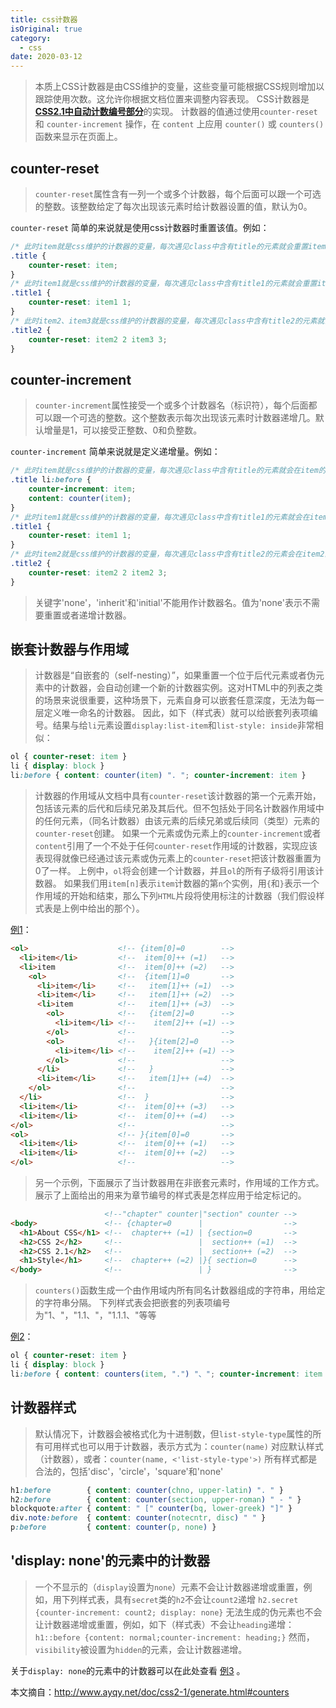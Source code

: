 ```yaml
---
title: css计数器
isOriginal: true
category:
  - css
date: 2020-03-12
---
```


> 本质上CSS计数器是由CSS维护的变量，这些变量可能根据CSS规则增加以跟踪使用次数。这允许你根据文档位置来调整内容表现。 CSS计数器是[**CSS2.1中自动计数编号部分**](http://www.ayqy.net/doc/css2-1/generate.html#counters)的实现。
> 计数器的值通过使用`counter-reset` 和 `counter-increment` 操作，在 `content` 上应用 `counter()` 或 `counters()`函数来显示在页面上。

## counter-reset

> `counter-reset`属性含有一列一个或多个计数器，每个后面可以跟一个可选的整数。该整数给定了每次出现该元素时给计数器设置的值，默认为0。

`counter-reset` 简单的来说就是使用css计数器时重置该值。例如：

```CSS
/* 此时item就是css维护的计数器的变量，每次遇见class中含有title的元素就会重置item，由于后面未跟数字，所以重置为默认值0 */
.title {
    counter-reset: item;
}
/* 此时item1就是css维护的计数器的变量，每次遇见class中含有title1的元素就会重置item1，item1后面跟数字1，所以将item1重置为1 */
.title1 {
    counter-reset: item1 1;
}
/* 此时item2、item3就是css维护的计数器的变量，每次遇见class中含有title2的元素就会重置item2、item3，item2后面跟数字2，所以将item2重置为2，item3后面跟数字3，所以将item3重置为3 */
.title2 {
    counter-reset: item2 2 item3 3;
}
```

## counter-increment

> `counter-increment`属性接受一个或多个计数器名（标识符），每个后面都可以跟一个可选的整数。这个整数表示每次出现该元素时计数器递增几。默认增量是1，可以接受正整数、0和负整数。

`counter-increment` 简单来说就是定义递增量。例如：

```CSS
/* 此时item就是css维护的计数器的变量，每次遇见class中含有title的元素就会在item的基础上递增其后设置的数字，由于后面未跟数字，所以递增量为默认值0 */
.title li:before {
    counter-increment: item;
    content: counter(item);
}
/* 此时item1就是css维护的计数器的变量，每次遇见class中含有title1的元素就会在item1的基础上递增其后设置的数字1 */
.title1 {
    counter-reset: item1 1;
}
/* 此时item2就是css维护的计数器的变量，每次遇见class中含有title2的元素会在item2的基础上递增其后设置的数字2，然后再递增3 */
.title2 {
    counter-reset: item2 2 item2 3;
}
```

> 关键字'none'，'inherit'和'initial'不能用作计数器名。值为'none'表示不需要重置或者递增计数器。

## 嵌套计数器与作用域

> 计数器是“自嵌套的（self-nesting）”，如果重置一个位于后代元素或者伪元素中的计数器，会自动创建一个新的计数器实例。这对HTML中的列表之类的场景来说很重要，这种场景下，元素自身可以嵌套任意深度，无法为每一层定义唯一命名的计数器。
> 因此，如下（样式表）就可以给嵌套列表项编号。结果与给`li`元素设置`display:list-item`和`list-style: inside`非常相似：

```CSS
ol { counter-reset: item }
li { display: block }
li:before { content: counter(item) ". "; counter-increment: item }
```

> 计数器的作用域从文档中具有`counter-reset`该计数器的第一个元素开始，包括该元素的后代和后续兄弟及其后代。但不包括处于同名计数器作用域中的任何元素，（同名计数器）由该元素的后续兄弟或后续同（类型）元素的`counter-reset`创建。
> 如果一个元素或伪元素上的`counter-increment`或者`content`引用了一个不处于任何`counter-reset`作用域的计数器，实现应该表现得就像已经通过该元素或伪元素上的`counter-reset`把该计数器重置为0了一样。
> 上例中，`ol`将会创建一个计数器，并且`ol`的所有子级将引用该计数器。
> 如果我们用`item[n]`表示`item`计数器的第`n`个实例，用`{`和`}`表示一个作用域的开始和结束，那么下列`HTML`片段将使用标注的计数器（我们假设样式表是上例中给出的那个）。

[例1](http://www.fxss5201.cn/project/cssProject/cssCounter/example1/)：

```HTML
<ol>                    <!-- {item[0]=0        -->
  <li>item</li>         <!--  item[0]++ (=1)   -->
  <li>item              <!--  item[0]++ (=2)   -->
    <ol>                <!--  {item[1]=0       -->
      <li>item</li>     <!--   item[1]++ (=1)  -->
      <li>item</li>     <!--   item[1]++ (=2)  -->
      <li>item          <!--   item[1]++ (=3)  -->
        <ol>            <!--   {item[2]=0      -->
          <li>item</li> <!--    item[2]++ (=1) -->
        </ol>           <!--                   -->
        <ol>            <!--   }{item[2]=0     -->
          <li>item</li> <!--    item[2]++ (=1) -->
        </ol>           <!--                   -->
      </li>             <!--   }               -->
      <li>item</li>     <!--   item[1]++ (=4)  -->
    </ol>               <!--                   -->
  </li>                 <!--  }                -->
  <li>item</li>         <!--  item[0]++ (=3)   -->
  <li>item</li>         <!--  item[0]++ (=4)   -->
</ol>                   <!--                   -->
<ol>                    <!-- }{item[0]=0       -->
  <li>item</li>         <!--  item[0]++ (=1)   -->
  <li>item</li>         <!--  item[0]++ (=2)   -->
</ol>                   <!--                   -->
```

> 另一个示例，下面展示了当计数器用在非嵌套元素时，作用域的工作方式。展示了上面给出的用来为章节编号的样式表是怎样应用于给定标记的。

```HTML
					 <!--"chapter" counter|"section" counter -->
<body>               <!-- {chapter=0      |                  -->
  <h1>About CSS</h1> <!--  chapter++ (=1) | {section=0       -->
  <h2>CSS 2</h2>     <!--                 |  section++ (=1)  -->
  <h2>CSS 2.1</h2>   <!--                 |  section++ (=2)  -->
  <h1>Style</h1>     <!--  chapter++ (=2) |}{ section=0      -->
</body>              <!--                 | }                -->
```

> `counters()`函数生成一个由作用域内所有同名计数器组成的字符串，用给定的字符串分隔。
> 下列样式表会把嵌套的列表项编号为"1、"，"1.1、"，"1.1.1、"等等

[例2](http://www.fxss5201.cn/project/cssProject/cssCounter/example2/)：

```css
ol { counter-reset: item }
li { display: block }
li:before { content: counters(item, ".") "、"; counter-increment: item }
```

## 计数器样式

> 默认情况下，计数器会被格式化为十进制数，但`list-style-type`属性的所有可用样式也可以用于计数器，表示方式为：`counter(name)`
> 对应默认样式（计数器），或者：`counter(name, <'list-style-type'>)`
> 所有样式都是合法的，包括'disc'，'circle'，'square'和'none'

```CSS
h1:before        { content: counter(chno, upper-latin) ". " }
h2:before        { content: counter(section, upper-roman) " - " }
blockquote:after { content: " [" counter(bq, lower-greek) "]" }
div.note:before  { content: counter(notecntr, disc) " " }
p:before         { content: counter(p, none) }
```

## 'display: none'的元素中的计数器

> 一个不显示的（`display`设置为`none`）元素不会让计数器递增或重置，例如，用下列样式表，具有`secret`类的`h2`不会让`count2`递增
> `h2.secret {counter-increment: count2; display: none}`
> 无法生成的伪元素也不会让计数器递增或重置，例如，如下（样式表）不会让`heading`递增：
> `h1::before {content: normal;counter-increment: heading;}`
> 然而，`visibility`被设置为`hidden`的元素，会让计数器递增。

关于`display: none`的元素中的计数器可以在此处查看 [例3](http://www.fxss5201.cn/project/cssProject/cssCounter/example3/) 。

本文摘自：http://www.ayqy.net/doc/css2-1/generate.html#counters
